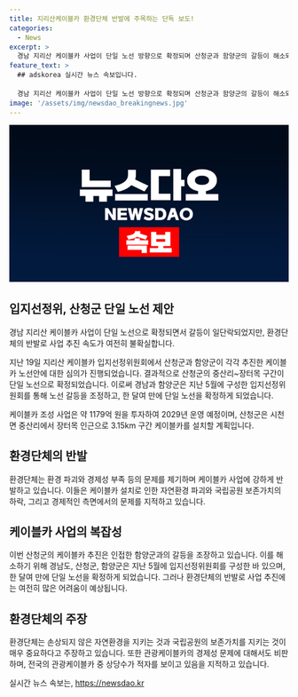 ```yaml
---
title: 지리산케이블카 환경단체 반발에 주목하는 단독 보도!
categories:
  - News
excerpt: >
  경남 지리산 케이블카 사업이 단일 노선 방향으로 확정되며 산청군과 함양군의 갈등이 해소되고 사업이 추진될 전망이다. 산청군은 최단 코스인 3.15km 구간 케이블카 설치를 희망하지만 환경단체는 환경 파괴와 경제성을 우려하여 반대하고 있다. 이에도 노선을 확정하기 위해 경남도, 산청군, 함양군은 합의에 이르렀고, 사업이 추진될 예정이다. 케이블카를 추진하는 한편, 환경단체는 사업 중단과 케이블카 신청서 즉시 반려를 촉구하고 있다.
feature_text: >
  ## adskorea 실시간 뉴스 속보입니다.

  경남 지리산 케이블카 사업이 단일 노선 방향으로 확정되며 산청군과 함양군의 갈등이 해소되고 사업이 추진될 전망이다. 산청군은 최단 코스인 3.15km 구간 케이블카 설치를 희망하지만 환경단체는 환경 파괴와 경제성을 우려하여 반대하고 있다. 이에도 노선을 확정하기 위해 경남도, 산청군, 함양군은 합의에 이르렀고, 사업이 추진될 예정이다. 케이블카를 추진하는 한편, 환경단체는 사업 중단과 케이블카 신청서 즉시 반려를 촉구하고 있다.
image: '/assets/img/newsdao_breakingnews.jpg'
---
```


<p><img src="/assets/img/newsdao_breakingnews.jpg" alt="adskorea 속보" /></p>

<h2 data-ke-size="size26">입지선정위, 산청군 단일 노선 제안</h2>

<p data-ke-size="size16">경남 지리산 케이블카 사업이 단일 노선으로 확정되면서 갈등이 일단락되었지만, 환경단체의 반발로 사업 추진 속도가 여전히 불확실합니다.</p>

<p data-ke-size="size16">지난 19일 지리산 케이블카 입지선정위원회에서 산청군과 함양군이 각각 추진한 케이블카 노선안에 대한 심의가 진행되었습니다. 결과적으로 산청군의 중산리~장터목 구간이 단일 노선으로 확정되었습니다. 이로써 경남과 함양군은 지난 5월에 구성한 입지선정위원회를 통해 노선 갈등을 조정하고, 한 달여 만에 단일 노선을 확정하게 되었습니다.</p>

<p data-ke-size="size16">케이블카 조성 사업은 약 1179억 원을 투자하여 2029년 운영 예정이며, 산청군은 시천면 중산리에서 장터목 인근으로 3.15km 구간 케이블카를 설치할 계획입니다.</p>

<h2 data-ke-size="size26">환경단체의 반발</h2>

<p data-ke-size="size16">환경단체는 환경 파괴와 경제성 부족 등의 문제를 제기하며 케이블카 사업에 강하게 반발하고 있습니다. 이들은 케이블카 설치로 인한 자연환경 파괴와 국립공원 보존가치의 하락, 그리고 경제적인 측면에서의 문제를 지적하고 있습니다.</p>

<h2 data-ke-size="size26">케이블카 사업의 복잡성</h2>

<p data-ke-size="size16">이번 산청군의 케이블카 추진은 인접한 함양군과의 갈등을 조장하고 있습니다. 이를 해소하기 위해 경남도, 산청군, 함양군은 지난 5월에 입지선정위원회를 구성한 바 있으며, 한 달여 만에 단일 노선을 확정하게 되었습니다. 그러나 환경단체의 반발로 사업 추진에는 여전히 많은 어려움이 예상됩니다.</p>

<h2 data-ke-size="size26">환경단체의 주장</h2>

<p data-ke-size="size16">환경단체는 손상되지 않은 자연환경을 지키는 것과 국립공원의 보존가치를 지키는 것이 매우 중요하다고 주장하고 있습니다. 또한 관광케이블카의 경제성 문제에 대해서도 비판하며, 전국의 관광케이블카 중 상당수가 적자를 보이고 있음을 지적하고 있습니다.</p>
실시간 뉴스 속보는, <a href="https://newsdao.kr" rel="dofollow">https://newsdao.kr</a>


